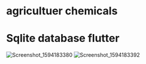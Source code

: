 # agricultuer chemicals 
# Sqlite database flutter 

![Screenshot_1594183380](https://user-images.githubusercontent.com/63372032/87424539-666b3380-c5dc-11ea-8fc4-34ea2536804e.png)
![Screenshot_1594183392](https://user-images.githubusercontent.com/63372032/87424544-679c6080-c5dc-11ea-864f-20c8cc7000c7.png)

